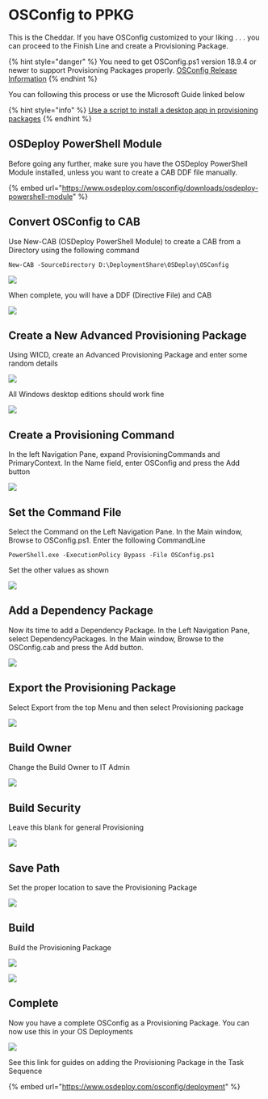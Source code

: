 # OSConfig to PPKG

This is the Cheddar.  If you have OSConfig customized to your liking . . . you can proceed to the Finish Line  and create a Provisioning Package.

{% hint style="danger" %}
You need to get OSConfig.ps1 version 18.9.4 or newer to support Provisioning Packages properly.  [OSConfig Release Information](https://www.osdeploy.com/osconfig/downloads/osconfig)
{% endhint %}

You can following this process or use the Microsoft Guide linked below

{% hint style="info" %}
[Use a script to install a desktop app in provisioning packages](https://docs.microsoft.com/en-us/windows/configuration/provisioning-packages/provisioning-script-to-install-app)
{% endhint %}

## OSDeploy PowerShell Module

Before going any further, make sure you have the OSDeploy PowerShell Module installed, unless you want to create a CAB DDF file manually.

{% embed url="https://www.osdeploy.com/osconfig/downloads/osdeploy-powershell-module" %}

## Convert OSConfig to CAB

Use New-CAB \(OSDeploy PowerShell Module\) to create a CAB from a Directory using the following command

```text
New-CAB -SourceDirectory D:\DeploymentShare\OSDeploy\OSConfig
```

![](../../.gitbook/assets/2018-09-04_14-32-23.png)

When complete, you will have a DDF \(Directive File\) and CAB

![](../../.gitbook/assets/2018-09-04_14-35-01.png)

## Create a New Advanced Provisioning Package

Using WICD, create an Advanced Provisioning Package and enter some random details

![](../../.gitbook/assets/2018-09-04_14-39-28.png)

All Windows desktop editions should work fine

![](../../.gitbook/assets/2018-09-04_14-39-53.png)

## Create a Provisioning Command <a id="create-a-provisioningcommand"></a>

In the left Navigation Pane, expand ProvisioningCommands and PrimaryContext.  In the Name field, enter OSConfig and press the Add button

![](../../.gitbook/assets/2018-09-04_14-44-50.png)

## Set the Command File <a id="set-the-command"></a>

Select the Command on the Left Navigation Pane. In the Main window, Browse to OSConfig.ps1.  Enter the following CommandLine

```text
PowerShell.exe -ExecutionPolicy Bypass -File OSConfig.ps1
```

Set the other values as shown

![](../../.gitbook/assets/2018-09-04_14-50-26.png)

## Add a Dependency Package

Now its time to add a Dependency Package.  In the Left Navigation Pane, select DependencyPackages.  In the Main window, Browse to the OSConfig.cab and press the Add button.

![](../../.gitbook/assets/2018-09-04_14-52-12.png)

## Export the Provisioning Package <a id="export-the-provisioning-package"></a>

Select Export from the top Menu and then select Provisioning package

![](../../.gitbook/assets/2018-09-04_14-53-48.png)

## Build Owner <a id="build-owner"></a>

Change the Build Owner to IT Admin

![](../../.gitbook/assets/2018-09-04_14-54-37.png)

## Build Security <a id="build-security"></a>

Leave this blank for general Provisioning

![](../../.gitbook/assets/2018-09-04_13-17-55.png)

## Save Path <a id="save-path"></a>

Set the proper location to save the Provisioning Package

![](../../.gitbook/assets/2018-09-04_14-56-28.png)

## Build <a id="build"></a>

Build the Provisioning Package

![](../../.gitbook/assets/2018-09-04_14-56-52.png)

![](../../.gitbook/assets/2018-09-04_14-57-21.png)

## Complete

Now you have a complete OSConfig as a Provisioning Package.  You can now use this in your OS Deployments

![](../../.gitbook/assets/2018-09-04_14-58-17.png)

See this link for guides on adding the Provisioning Package in the Task Sequence

{% embed url="https://www.osdeploy.com/osconfig/deployment" %}



